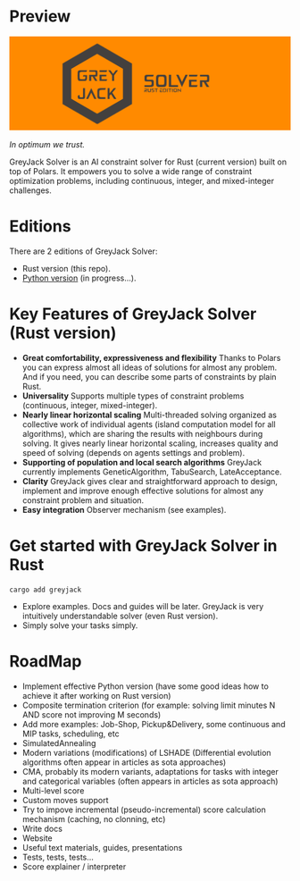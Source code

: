 
# Preview

![](logos/greyjack-rust-long-logo.png)

_In optimum we trust._

GreyJack Solver is an AI constraint solver for Rust (current version) built on top of Polars. 
It empowers you to solve a wide range of constraint optimization problems, including continuous, integer, and mixed-integer challenges.

# Editions

There are 2 editions of GreyJack Solver:

- Rust version (this repo).
- [Python version](https://github.com/CameleoGrey/greyjack-solver-python) (in progress...).

# Key Features of GreyJack Solver (Rust version)

- **Great comfortability, expressiveness and flexibility** Thanks to Polars you can express almost all ideas of solutions for almost any problem. And if you need, you can describe some parts of constraints by plain Rust.
- **Universality** Supports multiple types of constraint problems (continuous, integer, mixed-integer).
- **Nearly linear horizontal scaling** Multi-threaded solving organized as collective work of individual agents (island computation model for all algorithms), which are sharing the results with neighbours during solving. It gives nearly linear horizontal scaling, increases quality and speed of solving (depends on agents settings and problem).
- **Supporting of population and local search algorithms** GreyJack currently implements GeneticAlgorithm, TabuSearch, LateAcceptance.
- **Clarity** GreyJack gives clear and straightforward approach to design, implement and improve enough effective solutions for almost any constraint problem and situation.
- **Easy integration** Observer mechanism (see examples).

# Get started with GreyJack Solver in Rust

```
cargo add greyjack
```

- Explore examples. Docs and guides will be later. GreyJack is very intuitively understandable solver (even Rust version).
- Simply solve your tasks simply.

# RoadMap

- Implement effective Python version (have some good ideas how to achieve it after working on Rust version)
- Composite termination criterion (for example: solving limit minutes N AND score not improving M seconds)
- Add more examples: Job-Shop, Pickup&Delivery, some continuous and MIP tasks, scheduling, etc
- SimulatedAnnealing
- Modern variations (modifications) of LSHADE (Differential evolution algorithms often appear in articles as sota approaches)
- CMA, probably its modern variants, adaptations for tasks with integer and categorical variables (often appears in articles as sota approach)
- Multi-level score
- Custom moves support
- Try to impove incremental (pseudo-incremental) score calculation mechanism (caching, no clonning, etc)
- Write docs
- Website
- Useful text materials, guides, presentations
- Tests, tests, tests...
- Score explainer / interpreter